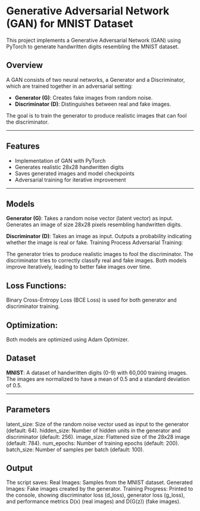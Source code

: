 # Generative Adversarial Network (GAN) for MNIST Dataset

This project implements a Generative Adversarial Network (GAN) using PyTorch to generate handwritten digits resembling the MNIST dataset.

## Overview

A GAN consists of two neural networks, a Generator and a Discriminator, which are trained together in an adversarial setting:
- **Generator (G)**: Creates fake images from random noise.
- **Discriminator (D)**: Distinguishes between real and fake images.

The goal is to train the generator to produce realistic images that can fool the discriminator.

---

## Features

- Implementation of GAN with PyTorch
- Generates realistic 28x28 handwritten digits
- Saves generated images and model checkpoints
- Adversarial training for iterative improvement

---
## Models

**Generator (G)**:
Takes a random noise vector (latent vector) as input.
Generates an image of size 28x28 pixels resembling handwritten digits.

**Discriminator (D)**:
Takes an image as input.
Outputs a probability indicating whether the image is real or fake.
Training Process
Adversarial Training:

The generator tries to produce realistic images to fool the discriminator.
The discriminator tries to correctly classify real and fake images.
Both models improve iteratively, leading to better fake images over time.

## Loss Functions:

Binary Cross-Entropy Loss (BCE Loss) is used for both generator and discriminator training.

## Optimization:
Both models are optimized using Adam Optimizer.

## Dataset
**MNIST**:
A dataset of handwritten digits (0-9) with 60,000 training images.
The images are normalized to have a mean of 0.5 and a standard deviation of 0.5.

---

## Parameters
latent_size: Size of the random noise vector used as input to the generator (default: 64).
hidden_size: Number of hidden units in the generator and discriminator (default: 256).
image_size: Flattened size of the 28x28 image (default: 784).
num_epochs: Number of training epochs (default: 200).
batch_size: Number of samples per batch (default: 100).

## Output
The script saves:
Real Images: Samples from the MNIST dataset.
Generated Images: Fake images created by the generator.
Training Progress: Printed to the console, showing discriminator loss (d_loss), generator loss (g_loss), and performance metrics D(x) (real images) and D(G(z)) (fake images).
